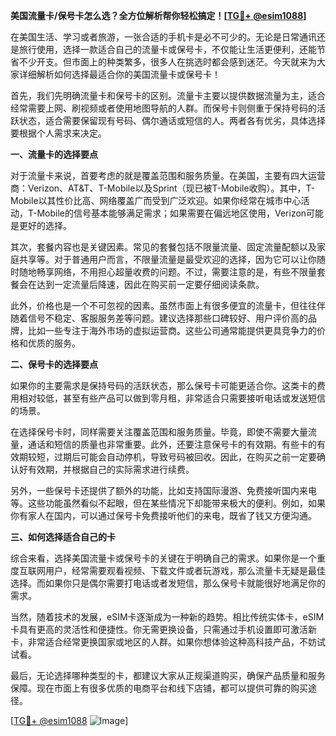 **美国流量卡/保号卡怎么选？全方位解析帮你轻松搞定！[[TG💪+ @esim1088](https://t.me/s/esim1088)]**

在美国生活、学习或者旅游，一张合适的手机卡是必不可少的。无论是日常通讯还是旅行使用，选择一款适合自己的流量卡或保号卡，不仅能让生活更便利，还能节省不少开支。但市面上的种类繁多，很多人在挑选时都会感到迷茫。今天就来为大家详细解析如何选择最适合你的美国流量卡或保号卡！

首先，我们先明确流量卡和保号卡的区别。流量卡主要以提供数据流量为主，适合经常需要上网、刷视频或者使用地图导航的人群。而保号卡则侧重于保持号码的活跃状态，适合需要保留现有号码、偶尔通话或短信的人。两者各有优劣，具体选择要根据个人需求来决定。

**一、流量卡的选择要点**

对于流量卡来说，首要考虑的就是覆盖范围和服务质量。在美国，主要有四大运营商：Verizon、AT&T、T-Mobile以及Sprint（现已被T-Mobile收购）。其中，T-Mobile以其性价比高、网络覆盖广而受到广泛欢迎。如果你经常在城市中心活动，T-Mobile的信号基本能够满足需求；如果需要在偏远地区使用，Verizon可能是更好的选择。

其次，套餐内容也是关键因素。常见的套餐包括不限量流量、固定流量配额以及家庭共享等。对于普通用户而言，不限量流量是最受欢迎的选择，因为它可以让你随时随地畅享网络，不用担心超量收费的问题。不过，需要注意的是，有些不限量套餐会在达到一定流量后降速，因此在购买前一定要仔细阅读条款。

此外，价格也是一个不可忽视的因素。虽然市面上有很多便宜的流量卡，但往往伴随着信号不稳定、客服服务差等问题。建议选择那些口碑较好、用户评价高的品牌，比如一些专注于海外市场的虚拟运营商。这些公司通常能提供更具竞争力的价格和优质的服务。

**二、保号卡的选择要点**

如果你的主要需求是保持号码的活跃状态，那么保号卡可能更适合你。这类卡的费用相对较低，甚至有些产品可以做到零月租，非常适合只需要接听电话或发送短信的场景。

在选择保号卡时，同样需要关注覆盖范围和服务质量。毕竟，即使不需要大量流量，通话和短信的质量也非常重要。此外，还要注意保号卡的有效期。有些卡的有效期较短，过期后可能会自动停机，导致号码被回收。因此，在购买之前一定要确认好有效期，并根据自己的实际需求进行续费。

另外，一些保号卡还提供了额外的功能，比如支持国际漫游、免费接听国内来电等。这些功能虽然看似不起眼，但在某些情况下却能带来极大的便利。例如，如果你有家人在国内，可以通过保号卡免费接听他们的来电，既省了钱又方便沟通。

**三、如何选择适合自己的卡**

综合来看，选择美国流量卡或保号卡的关键在于明确自己的需求。如果你是一个重度互联网用户，经常需要观看视频、下载文件或者玩游戏，那么流量卡无疑是最佳选择。而如果你只是偶尔需要打电话或者发短信，那么保号卡就能很好地满足你的需求。

当然，随着技术的发展，eSIM卡逐渐成为一种新的趋势。相比传统实体卡，eSIM卡具有更高的灵活性和便捷性。你无需更换设备，只需通过手机设置即可激活新卡，非常适合经常更换国家或地区的人群。如果你想体验这种高科技产品，不妨试试看。

最后，无论选择哪种类型的卡，都建议大家从正规渠道购买，确保产品质量和服务保障。现在市面上有很多优质的电商平台和线下店铺，都可以提供可靠的购买途径。

[[TG💪+ @esim1088](https://t.me/s/esim1088) ![Image](https://i.postimg.cc/4NQfJmqS/Snipaste-2025-05-13-00-14-12.png)]
